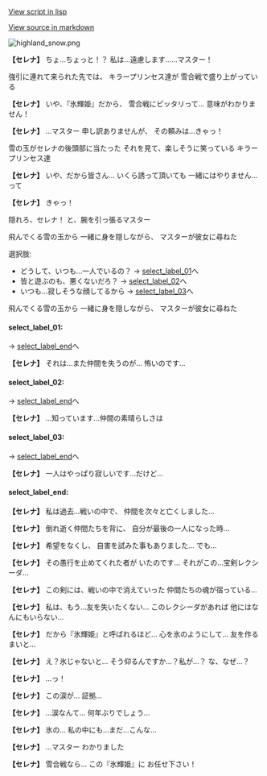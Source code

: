 [View script in lisp](../scripts/10171302.txt)

[View source in markdown](10171302.md)

![highland_snow.png](../images/backgrounds/highland_snow.png)

**【セレナ】**
ちょ…ちょっと！？
私は…遠慮します……マスター！

強引に連れて来られた先では、
キラープリンセス達が
雪合戦で盛り上がっている

**【セレナ】**
いや、『氷輝姫』だから、
雪合戦にピッタリって…
意味がわかりません！

**【セレナ】**
…マスター
申し訳ありませんが、
その頼みは…きゃっ！

雪の玉がセレナの後頭部に当たった
それを見て、楽しそうに笑っている
キラープリンセス達

**【セレナ】**
いや、だから皆さん…
いくら誘って頂いても
一緒にはやりません…って

**【セレナ】**
きゃっ！

隠れろ、セレナ！
と、腕を引っ張るマスター

飛んでくる雪の玉から
一緒に身を隠しながら、
マスターが彼女に尋ねた

選択肢:
- どうして、いつも…一人でいるの？ → [select_label_01](#select_label_01)へ
- 皆と遊ぶのも、悪くないだろ？ → [select_label_02](#select_label_02)へ
- いつも…寂しそうな顔してるから → [select_label_03](#select_label_03)へ

飛んでくる雪の玉から
一緒に身を隠しながら、
マスターが彼女に尋ねた

#### select_label_01:
 → [select_label_end](#select_label_end)へ

**【セレナ】**
それは…また仲間を失うのが…
怖いのです…

#### select_label_02:
 → [select_label_end](#select_label_end)へ

**【セレナ】**
…知っています…仲間の素晴らしさは

#### select_label_03:
 → [select_label_end](#select_label_end)へ

**【セレナ】**
一人はやっぱり寂しいです…だけど…

#### select_label_end:

**【セレナ】**
私は過去…戦いの中で、
仲間を次々と亡くしました…

**【セレナ】**
倒れ逝く仲間たちを背に、
自分が最後の一人になった時…

**【セレナ】**
希望をなくし、
自害を試みた事もありました…
でも…

**【セレナ】**
その愚行を止めてくれた者が
いたのです…
それがこの…宝剣レクシーダ…

**【セレナ】**
この剣には、戦いの中で消えていった
仲間たちの魂が宿っている…

**【セレナ】**
私は、もう…友を失いたくない…
このレクシーダがあれば
他にはなんにもいらない…

**【セレナ】**
だから『氷輝姫』と呼ばれるほど…
心を氷のようにして…
友を作るまいと…

**【セレナ】**
え？氷じゃないと…
そう仰るんですか…？私が…？
な、なぜ…？

**【セレナ】**
…っ！

**【セレナ】**
この涙が…
証拠…

**【セレナ】**
…涙なんて…
何年ぶりでしょう…

**【セレナ】**
氷の…
私の中にも…まだ…こんな…

**【セレナ】**
…マスター
わかりました

**【セレナ】**
雪合戦なら…
この『氷輝姫』に
お任せ下さい！